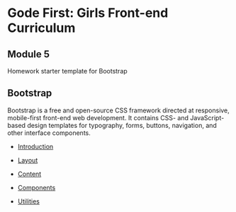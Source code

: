 # Gode First: Girls Front-end Curriculum

## Module 5

Homework starter template for Bootstrap

## Bootstrap

Bootstrap is a free and open-source CSS framework directed at responsive, mobile-first front-end web development. It contains CSS- and JavaScript-based design templates for typography, forms, buttons, navigation, and other interface components.

- [Introduction](https://getbootstrap.com/docs/4.0/getting-started/introduction/)

- [Layout](https://getbootstrap.com/docs/4.5/layout/overview/)

- [Content](https://getbootstrap.com/docs/4.5/content/reboot/)

- [Components](https://getbootstrap.com/docs/4.5/components/)

- [Utilities](https://getbootstrap.com/docs/4.5/utilities/borders/)
